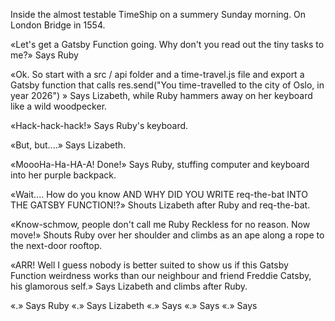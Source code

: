 
Inside the almost testable TimeShip on a summery Sunday morning. On London Bridge in 1554.

«Let's get a Gatsby Function going. Why don't you read out the tiny tasks to me?» Says Ruby

«Ok. So start with a
src / api folder and a time-travel.js file and
export a Gatsby function that calls
res.send("You time-travelled to the city of Oslo, in year 2026")
» Says Lizabeth, while Ruby hammers away on her keyboard like a wild woodpecker.

«Hack-hack-hack!» Says Ruby's keyboard.

«But, but....» Says Lizabeth.

«MoooHa-Ha-HA-A! Done!» Says Ruby, stuffing computer and keyboard into her purple backpack.

«Wait.... How do you know
AND WHY DID
YOU WRITE
req-the-bat
INTO THE
GATSBY
FUNCTION!?» Shouts Lizabeth after Ruby and req-the-bat.

«Know-schmow, people don't call me Ruby Reckless for no reason. Now move!» Shouts Ruby over her shoulder and climbs as an ape along a rope to the next-door rooftop.

«ARR! Well I guess nobody is better suited to show us if this Gatsby Function weirdness works than our neighbour and friend Freddie Catsby, his glamorous self.» Says Lizabeth and climbs after Ruby.

«.» Says Ruby
«.» Says Lizabeth
«.» Says
«.» Says
«.» Says